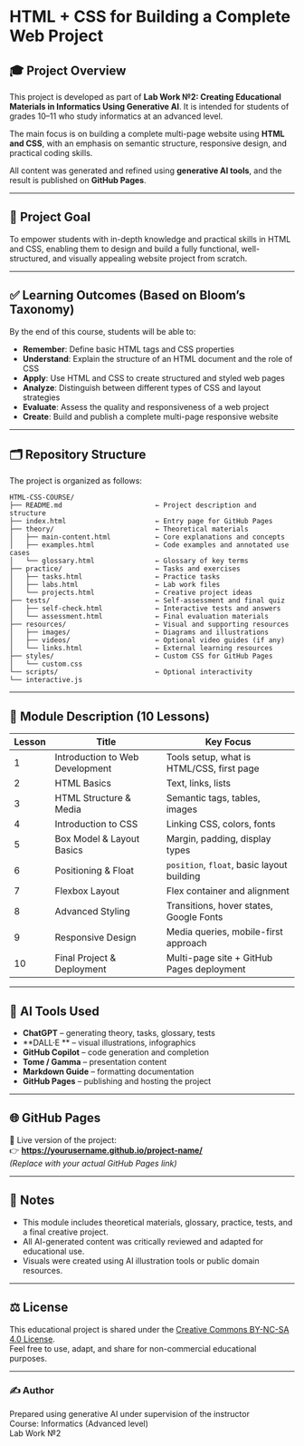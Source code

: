 # HTML + CSS for Building a Complete Web Project

## 🎓 Project Overview

This project is developed as part of **Lab Work №2: Creating Educational Materials in Informatics Using Generative AI**. It is intended for students of grades 10–11 who study informatics at an advanced level.

The main focus is on building a complete multi-page website using **HTML and CSS**, with an emphasis on semantic structure, responsive design, and practical coding skills.

All content was generated and refined using **generative AI tools**, and the result is published on **GitHub Pages**.

---

## 🎯 Project Goal

To empower students with in-depth knowledge and practical skills in HTML and CSS, enabling them to design and build a fully functional, well-structured, and visually appealing website project from scratch.

---

## ✅ Learning Outcomes (Based on Bloom’s Taxonomy)

By the end of this course, students will be able to:

- **Remember**: Define basic HTML tags and CSS properties  
- **Understand**: Explain the structure of an HTML document and the role of CSS  
- **Apply**: Use HTML and CSS to create structured and styled web pages  
- **Analyze**: Distinguish between different types of CSS and layout strategies  
- **Evaluate**: Assess the quality and responsiveness of a web project  
- **Create**: Build and publish a complete multi-page responsive website

---

## 🗂️ Repository Structure

The project is organized as follows:

```
HTML-CSS-COURSE/
├── README.md                       ← Project description and structure
├── index.html                      ← Entry page for GitHub Pages
├── theory/                         ← Theoretical materials
│   ├── main-content.html           ← Core explanations and concepts
│   ├── examples.html               ← Code examples and annotated use cases
│   └── glossary.html               ← Glossary of key terms
├── practice/                       ← Tasks and exercises
│   ├── tasks.html                  ← Practice tasks
│   ├── labs.html                   ← Lab work files
│   └── projects.html               ← Creative project ideas
├── tests/                          ← Self-assessment and final quiz
│   ├── self-check.html             ← Interactive tests and answers
│   └── assessment.html             ← Final evaluation materials
├── resources/                      ← Visual and supporting resources
│   ├── images/                     ← Diagrams and illustrations
│   ├── videos/                     ← Optional video guides (if any)
│   └── links.html                  ← External learning resources
├── styles/                         ← Custom CSS for GitHub Pages
│   └── custom.css
└── scripts/                        ← Optional interactivity
└── interactive.js
```

---

## 📘 Module Description (10 Lessons)

| Lesson | Title                             | Key Focus                                      |
|--------|-----------------------------------|------------------------------------------------|
| 1      | Introduction to Web Development   | Tools setup, what is HTML/CSS, first page     |
| 2      | HTML Basics                       | Text, links, lists                             |
| 3      | HTML Structure & Media            | Semantic tags, tables, images                  |
| 4      | Introduction to CSS               | Linking CSS, colors, fonts                     |
| 5      | Box Model & Layout Basics         | Margin, padding, display types                 |
| 6      | Positioning & Float               | `position`, `float`, basic layout building     |
| 7      | Flexbox Layout                    | Flex container and alignment                   |
| 8      | Advanced Styling                  | Transitions, hover states, Google Fonts        |
| 9      | Responsive Design                 | Media queries, mobile-first approach           |
| 10     | Final Project & Deployment        | Multi-page site + GitHub Pages deployment      |

---

## 🤖 AI Tools Used

- **ChatGPT** – generating theory, tasks, glossary, tests
- **DALL·E ** – visual illustrations, infographics
- **GitHub Copilot** – code generation and completion
- **Tome / Gamma** – presentation content
- **Markdown Guide** – formatting documentation
- **GitHub Pages** – publishing and hosting the project

---

## 🌐 GitHub Pages

📌 Live version of the project:  
👉 **https://yourusername.github.io/project-name/**  
_(Replace with your actual GitHub Pages link)_

---

## 📝 Notes

- This module includes theoretical materials, glossary, practice, tests, and a final creative project.
- All AI-generated content was critically reviewed and adapted for educational use.
- Visuals were created using AI illustration tools or public domain resources.

---

## ⚖️ License

This educational project is shared under the [Creative Commons BY-NC-SA 4.0 License](https://creativecommons.org/licenses/by-nc-sa/4.0/).  
Feel free to use, adapt, and share for non-commercial educational purposes.

---

### ✍️ Author

Prepared using generative AI under supervision of the instructor  
Course: Informatics (Advanced level)  
Lab Work №2  
